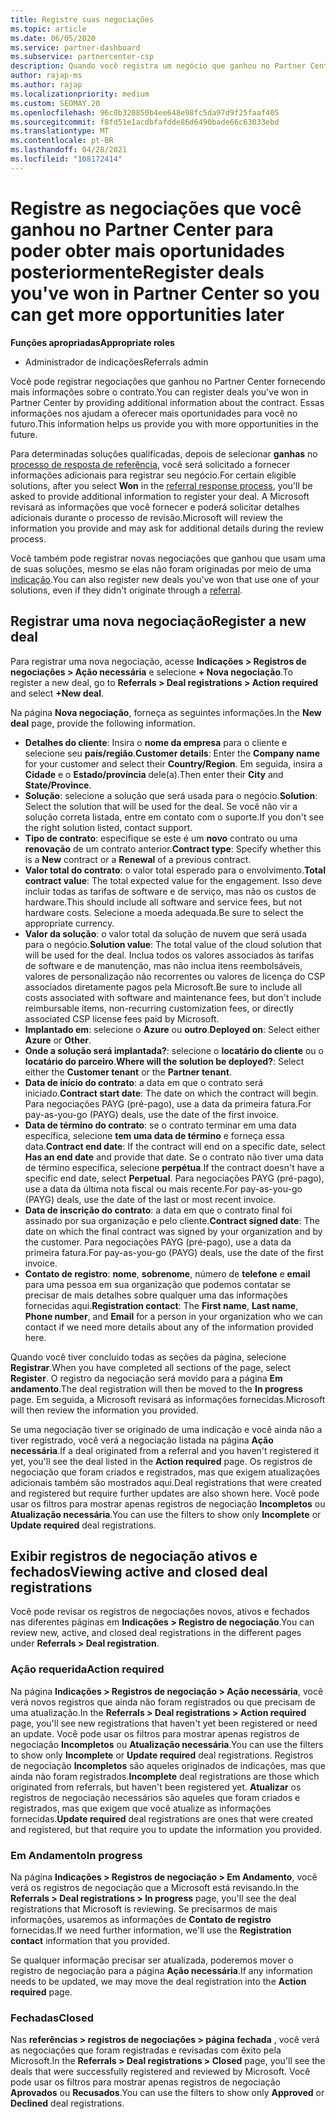 ```yaml
---
title: Registre suas negociações
ms.topic: article
ms.date: 06/05/2020
ms.service: partner-dashboard
ms.subservice: partnercenter-csp
description: Quando você registra um negócio que ganhou no Partner Center, ele ajuda a Microsoft a fornecer mais oportunidades no futuro.
author: rajap-ms
ms.author: rajap
ms.localizationpriority: medium
ms.custom: SEOMAY.20
ms.openlocfilehash: 96c0b320850b4ee648e98fc5da97d9f25faaf405
ms.sourcegitcommit: f8fd51e1acdbfafdde86d6490bade66c63033ebd
ms.translationtype: MT
ms.contentlocale: pt-BR
ms.lasthandoff: 04/28/2021
ms.locfileid: "108172414"
---
```

# <a name="register-deals-youve-won-in-partner-center-so-you-can-get-more-opportunities-later"></a><span data-ttu-id="33223-103">Registre as negociações que você ganhou no Partner Center para poder obter mais oportunidades posteriormente</span><span class="sxs-lookup"><span data-stu-id="33223-103">Register deals you've won in Partner Center so you can get more opportunities later</span></span>

<span data-ttu-id="33223-104">**Funções apropriadas**</span><span class="sxs-lookup"><span data-stu-id="33223-104">**Appropriate roles**</span></span>

- <span data-ttu-id="33223-105">Administrador de indicações</span><span class="sxs-lookup"><span data-stu-id="33223-105">Referrals admin</span></span>

<span data-ttu-id="33223-106">Você pode registrar negociações que ganhou no Partner Center fornecendo mais informações sobre o contrato.</span><span class="sxs-lookup"><span data-stu-id="33223-106">You can register deals you've won in Partner Center by providing additional information about the contract.</span></span> <span data-ttu-id="33223-107">Essas informações nos ajudam a oferecer mais oportunidades para você no futuro.</span><span class="sxs-lookup"><span data-stu-id="33223-107">This information helps us provide you with more opportunities in the future.</span></span>

<span data-ttu-id="33223-108">Para determinadas soluções qualificadas, depois de selecionar **ganhas** no [processo de resposta de referência](manage-leads.md), você será solicitado a fornecer informações adicionais para registrar seu negócio.</span><span class="sxs-lookup"><span data-stu-id="33223-108">For certain eligible solutions, after you select **Won** in the [referral response process](manage-leads.md), you'll be asked to provide additional information to register your deal.</span></span> <span data-ttu-id="33223-109">A Microsoft revisará as informações que você fornecer e poderá solicitar detalhes adicionais durante o processo de revisão.</span><span class="sxs-lookup"><span data-stu-id="33223-109">Microsoft will review the information you provide and may ask for additional details during the review process.</span></span>

<span data-ttu-id="33223-110">Você também pode registrar novas negociações que ganhou que usam uma de suas soluções, mesmo se elas não foram originadas por meio de uma [indicação](referrals.md).</span><span class="sxs-lookup"><span data-stu-id="33223-110">You can also register new deals you've won that use one of your solutions, even if they didn't originate through a [referral](referrals.md).</span></span> 

## <a name="register-a-new-deal"></a><span data-ttu-id="33223-111">Registrar uma nova negociação</span><span class="sxs-lookup"><span data-stu-id="33223-111">Register a new deal</span></span>

<span data-ttu-id="33223-112">Para registrar uma nova negociação, acesse **Indicações > Registros de negociações > Ação necessária** e selecione **+ Nova negociação**.</span><span class="sxs-lookup"><span data-stu-id="33223-112">To register a new deal, go to **Referrals > Deal registrations > Action required** and select **+New deal**.</span></span>

<span data-ttu-id="33223-113">Na página **Nova negociação**, forneça as seguintes informações.</span><span class="sxs-lookup"><span data-stu-id="33223-113">In the **New deal** page, provide the following information.</span></span>

- <span data-ttu-id="33223-114">**Detalhes do cliente**: Insira o **nome da empresa** para o cliente e selecione seu **país/região**.</span><span class="sxs-lookup"><span data-stu-id="33223-114">**Customer details**: Enter the **Company name** for your customer and select their **Country/Region**.</span></span> <span data-ttu-id="33223-115">Em seguida, insira a **Cidade** e o **Estado/província** dele(a).</span><span class="sxs-lookup"><span data-stu-id="33223-115">Then enter their **City** and **State/Province**.</span></span>
- <span data-ttu-id="33223-116">**Solução**: selecione a solução que será usada para o negócio.</span><span class="sxs-lookup"><span data-stu-id="33223-116">**Solution**: Select the solution that will be used for the deal.</span></span> <span data-ttu-id="33223-117">Se você não vir a solução correta listada, entre em contato com o suporte.</span><span class="sxs-lookup"><span data-stu-id="33223-117">If you don't see the right solution listed, contact support.</span></span>
- <span data-ttu-id="33223-118">**Tipo de contrato**: especifique se este é um **novo** contrato ou uma **renovação** de um contrato anterior.</span><span class="sxs-lookup"><span data-stu-id="33223-118">**Contract type**: Specify whether this is a **New** contract or a **Renewal** of a previous contract.</span></span>
- <span data-ttu-id="33223-119">**Valor total do contrato**: o valor total esperado para o envolvimento.</span><span class="sxs-lookup"><span data-stu-id="33223-119">**Total contract value**: The total expected value for the engagement.</span></span> <span data-ttu-id="33223-120">Isso deve incluir todas as tarifas de software e de serviço, mas não os custos de hardware.</span><span class="sxs-lookup"><span data-stu-id="33223-120">This should include all software and service fees, but not hardware costs.</span></span> <span data-ttu-id="33223-121">Selecione a moeda adequada.</span><span class="sxs-lookup"><span data-stu-id="33223-121">Be sure to select the appropriate currency.</span></span>
- <span data-ttu-id="33223-122">**Valor da solução**: o valor total da solução de nuvem que será usada para o negócio.</span><span class="sxs-lookup"><span data-stu-id="33223-122">**Solution value**: The total value of the cloud solution that will be used for the deal.</span></span> <span data-ttu-id="33223-123">Inclua todos os valores associados às tarifas de software e de manutenção, mas não inclua itens reembolsáveis, valores de personalização não recorrentes ou valores de licença do CSP associados diretamente pagos pela Microsoft.</span><span class="sxs-lookup"><span data-stu-id="33223-123">Be sure to include all costs associated with software and maintenance fees, but don't include reimbursable items, non-recurring customization fees, or directly associated CSP license fees paid by Microsoft.</span></span>
- <span data-ttu-id="33223-124">**Implantado em**: selecione o **Azure** ou **outro**.</span><span class="sxs-lookup"><span data-stu-id="33223-124">**Deployed on**: Select either **Azure** or **Other**.</span></span>
- <span data-ttu-id="33223-125">**Onde a solução será implantada?**: selecione o **locatário do cliente** ou o **locatário do parceiro**.</span><span class="sxs-lookup"><span data-stu-id="33223-125">**Where will the solution be deployed?**: Select either the **Customer tenant** or the **Partner tenant**.</span></span>
- <span data-ttu-id="33223-126">**Data de início do contrato**: a data em que o contrato será iniciado.</span><span class="sxs-lookup"><span data-stu-id="33223-126">**Contract start date**: The date on which the contract will begin.</span></span> <span data-ttu-id="33223-127">Para negociações PAYG (pré-pago), use a data da primeira fatura.</span><span class="sxs-lookup"><span data-stu-id="33223-127">For pay-as-you-go (PAYG) deals, use the date of the first invoice.</span></span>
- <span data-ttu-id="33223-128">**Data de término do contrato**: se o contrato terminar em uma data específica, selecione **tem uma data de término** e forneça essa data.</span><span class="sxs-lookup"><span data-stu-id="33223-128">**Contract end date**: If the contract will end on a specific date, select **Has an end date** and provide that date.</span></span> <span data-ttu-id="33223-129">Se o contrato não tiver uma data de término específica, selecione **perpétua**.</span><span class="sxs-lookup"><span data-stu-id="33223-129">If the contract doesn't have a specific end date, select **Perpetual**.</span></span> <span data-ttu-id="33223-130">Para negociações PAYG (pré-pago), use a data da última nota fiscal ou mais recente.</span><span class="sxs-lookup"><span data-stu-id="33223-130">For pay-as-you-go (PAYG) deals, use the date of the last or most recent invoice.</span></span>
- <span data-ttu-id="33223-131">**Data de inscrição do contrato**: a data em que o contrato final foi assinado por sua organização e pelo cliente.</span><span class="sxs-lookup"><span data-stu-id="33223-131">**Contract signed date**: The date on which the final contract was signed by your organization and by the customer.</span></span> <span data-ttu-id="33223-132">Para negociações PAYG (pré-pago), use a data da primeira fatura.</span><span class="sxs-lookup"><span data-stu-id="33223-132">For pay-as-you-go (PAYG) deals, use the date of the first invoice.</span></span>
- <span data-ttu-id="33223-133">**Contato de registro**: **nome**, **sobrenome**, número de **telefone** e **email** para uma pessoa em sua organização que podemos contatar se precisar de mais detalhes sobre qualquer uma das informações fornecidas aqui.</span><span class="sxs-lookup"><span data-stu-id="33223-133">**Registration contact**: The **First name**, **Last name**, **Phone number**, and **Email** for a person in your organization who we can contact if we need more details about any of the information provided here.</span></span>

<span data-ttu-id="33223-134">Quando você tiver concluído todas as seções da página, selecione **Registrar**.</span><span class="sxs-lookup"><span data-stu-id="33223-134">When you have completed all sections of the page, select **Register**.</span></span> <span data-ttu-id="33223-135">O registro da negociação será movido para a página **Em andamento**.</span><span class="sxs-lookup"><span data-stu-id="33223-135">The deal registration will then be moved to the **In progress** page.</span></span> <span data-ttu-id="33223-136">Em seguida, a Microsoft revisará as informações fornecidas.</span><span class="sxs-lookup"><span data-stu-id="33223-136">Microsoft will then review the information you provided.</span></span>

<span data-ttu-id="33223-137">Se uma negociação tiver se originado de uma indicação e você ainda não a tiver registrado, você verá a negociação listada na página **Ação necessária**.</span><span class="sxs-lookup"><span data-stu-id="33223-137">If a deal originated from a referral and you haven't registered it yet, you'll see the deal listed in the **Action required** page.</span></span> <span data-ttu-id="33223-138">Os registros de negociação que foram criados e registrados, mas que exigem atualizações adicionais também são mostrados aqui.</span><span class="sxs-lookup"><span data-stu-id="33223-138">Deal registrations that were created and registered but require further updates are also shown here.</span></span> <span data-ttu-id="33223-139">Você pode usar os filtros para mostrar apenas registros de negociação **Incompletos** ou **Atualização necessária**.</span><span class="sxs-lookup"><span data-stu-id="33223-139">You can use the filters to show only **Incomplete** or **Update required** deal registrations.</span></span>

## <a name="viewing-active-and-closed-deal-registrations"></a><span data-ttu-id="33223-140">Exibir registros de negociação ativos e fechados</span><span class="sxs-lookup"><span data-stu-id="33223-140">Viewing active and closed deal registrations</span></span>

<span data-ttu-id="33223-141">Você pode revisar os registros de negociações novos, ativos e fechados nas diferentes páginas em **Indicações > Registro de negociação**.</span><span class="sxs-lookup"><span data-stu-id="33223-141">You can review new, active, and closed deal registrations in the different pages under **Referrals > Deal registration**.</span></span>

### <a name="action-required"></a><span data-ttu-id="33223-142">Ação requerida</span><span class="sxs-lookup"><span data-stu-id="33223-142">Action required</span></span>

<span data-ttu-id="33223-143">Na página **Indicações > Registros de negociação > Ação necessária**, você verá novos registros que ainda não foram registrados ou que precisam de uma atualização.</span><span class="sxs-lookup"><span data-stu-id="33223-143">In the **Referrals > Deal registrations > Action required** page, you'll see new registrations that haven't yet been registered or need an update.</span></span> <span data-ttu-id="33223-144">Você pode usar os filtros para mostrar apenas registros de negociação **Incompletos** ou **Atualização necessária**.</span><span class="sxs-lookup"><span data-stu-id="33223-144">You can use the filters to show only **Incomplete** or **Update required** deal registrations.</span></span> <span data-ttu-id="33223-145">Registros de negociação **Incompletos** são aqueles originados de indicações, mas que ainda não foram registrados.</span><span class="sxs-lookup"><span data-stu-id="33223-145">**Incomplete** deal registrations are those which originated from referrals, but haven't been registered yet.</span></span> <span data-ttu-id="33223-146">**Atualizar** os registros de negociação necessários são aqueles que foram criados e registrados, mas que exigem que você atualize as informações fornecidas.</span><span class="sxs-lookup"><span data-stu-id="33223-146">**Update required** deal registrations are ones that were created and registered, but that require you to update the information you provided.</span></span>

### <a name="in-progress"></a><span data-ttu-id="33223-147">Em Andamento</span><span class="sxs-lookup"><span data-stu-id="33223-147">In progress</span></span>

<span data-ttu-id="33223-148">Na página **Indicações > Registros de negociação > Em Andamento**, você verá os registros de negociação que a Microsoft está revisando.</span><span class="sxs-lookup"><span data-stu-id="33223-148">In the **Referrals > Deal registrations > In progress** page, you'll see the deal registrations that Microsoft is reviewing.</span></span> <span data-ttu-id="33223-149">Se precisarmos de mais informações, usaremos as informações de **Contato de registro** fornecidas.</span><span class="sxs-lookup"><span data-stu-id="33223-149">If we need further information, we'll use the **Registration contact** information that you provided.</span></span>

<span data-ttu-id="33223-150">Se qualquer informação precisar ser atualizada, poderemos mover o registro de negociação para a página **Ação necessária**.</span><span class="sxs-lookup"><span data-stu-id="33223-150">If any information needs to be updated, we may move the deal registration into the **Action required** page.</span></span>

### <a name="closed"></a><span data-ttu-id="33223-151">Fechadas</span><span class="sxs-lookup"><span data-stu-id="33223-151">Closed</span></span>

<span data-ttu-id="33223-152">Nas **referências > registros de negociações > página fechada** , você verá as negociações que foram registradas e revisadas com êxito pela Microsoft.</span><span class="sxs-lookup"><span data-stu-id="33223-152">In the **Referrals > Deal registrations > Closed** page, you'll see the deals that were successfully registered and reviewed by Microsoft.</span></span> <span data-ttu-id="33223-153">Você pode usar os filtros para mostrar apenas registros de negociação **Aprovados** ou **Recusados**.</span><span class="sxs-lookup"><span data-stu-id="33223-153">You can use the filters to show only **Approved** or **Declined** deal registrations.</span></span>
